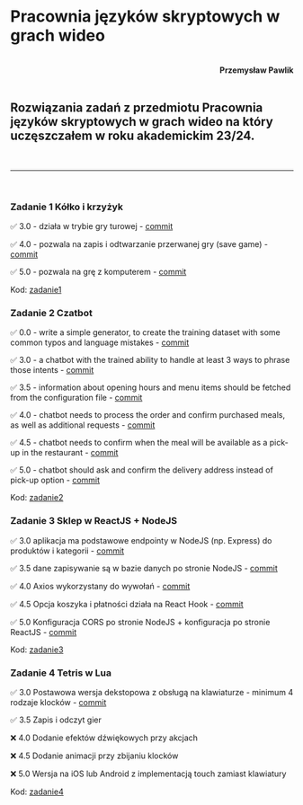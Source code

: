 # **Pracownia języków skryptowych w grach wideo**
<br>
<div style="text-align: right"><b>Przemysław Pawlik</b></div>
<br>

## Rozwiązania zadań z przedmiotu Pracownia języków skryptowych w grach wideo na który uczęszczałem w roku akademickim 23/24.
<br>

----------
<br>

### Zadanie 1 Kółko i krzyżyk

✅ 3.0 - działa w trybie gry turowej - [commit](https://github.com/bestemic/Skrypty_gry_2023-2024/commit/61e949cf3684af398c8a38f1985971a48efc9161)

✅ 4.0 - pozwala na zapis i odtwarzanie przerwanej gry (save game) - [commit](https://github.com/bestemic/Skrypty_gry_2023-2024/commit/0e077f16d28b35fa0a4166b217f2217ce170af21)

✅ 5.0 - pozwala na grę z komputerem - [commit](https://github.com/bestemic/Skrypty_gry_2023-2024/commit/61e949cf3684af398c8a38f1985971a48efc9161)

Kod: [zadanie1](zadanie1/)

### Zadanie 2 Czatbot

✅ 0.0 - write a simple generator, to create the training dataset with some common typos and language mistakes - [commit](https://github.com/bestemic/Skrypty_gry_2023-2024/commit/a36e11315aee0c73643c3b16007aa3656d41a61b)

✅ 3.0 - a chatbot with the trained ability to handle at least 3 ways to phrase those intents - [commit](https://github.com/bestemic/Skrypty_gry_2023-2024/commit/e7580160e8290d8eda78830636c18d2acf9fdf9d)

✅ 3.5 - information about opening hours and menu items should be fetched from the configuration file - [commit](https://github.com/bestemic/Skrypty_gry_2023-2024/commit/690514541fba11da86d7fdc7b3233d311166a4e7)

✅ 4.0 - chatbot needs to process the order and confirm purchased meals, as well as additional requests - [commit](https://github.com/bestemic/Skrypty_gry_2023-2024/commit/7a06f12d2f61135ae6882a0d389ca798cde9ebb3)

✅ 4.5 - chatbot needs to confirm when the meal will be available as a pick-up in the restaurant - [commit](https://github.com/bestemic/Skrypty_gry_2023-2024/commit/7a06f12d2f61135ae6882a0d389ca798cde9ebb3)

✅ 5.0 - chatbot should ask and confirm the delivery address instead of pick-up option - [commit](https://github.com/bestemic/Skrypty_gry_2023-2024/commit/9f3b404188d10695aa4c2a741abaace3df359180)

Kod: [zadanie2](zadanie2/)

### Zadanie 3 Sklep w ReactJS + NodeJS

✅ 3.0 aplikacja ma podstawowe endpointy w NodeJS (np. Express) do produktów i kategorii - [commit](https://github.com/bestemic/Skrypty_gry_2023-2024/commit/ffd7d3fc39d261028e44626691069658684330bb)

✅ 3.5 dane zapisywanie są w bazie danych po stronie NodeJS - [commit](https://github.com/bestemic/Skrypty_gry_2023-2024/commit/ffd7d3fc39d261028e44626691069658684330bb)

✅ 4.0 Axios wykorzystany do wywołań - [commit](https://github.com/bestemic/Skrypty_gry_2023-2024/commit/a572780a45c83f9964fbb1cd2c7b4b5e491312ab)

✅ 4.5 Opcja koszyka i płatności działa na React Hook - [commit](https://github.com/bestemic/Skrypty_gry_2023-2024/commit/97320644ed738f517cb2fe113cd553d945e5d468)

✅ 5.0 Konfiguracja CORS po stronie NodeJS + konfiguracja po stronie ReactJS - [commit](https://github.com/bestemic/Skrypty_gry_2023-2024/commit/a572780a45c83f9964fbb1cd2c7b4b5e491312ab)

Kod: [zadanie3](zadanie3/)

### Zadanie 4 Tetris w Lua

✅ 3.0 Postawowa wersja dekstopowa z obsługą na klawiaturze - minimum 4 rodzaje klocków - [commit](https://github.com/bestemic/Skrypty_gry_2023-2024/commit/50380f09c9b99b688b637002802bd6ee8fd17b67)

✅ 3.5 Zapis i odczyt gier

❌ 4.0 Dodanie efektów dźwiękowych przy akcjach

❌ 4.5 Dodanie animacji przy zbijaniu klocków

❌ 5.0 Wersja na iOS lub Android z implementacją touch zamiast klawiatury

Kod: [zadanie4](zadanie4/)